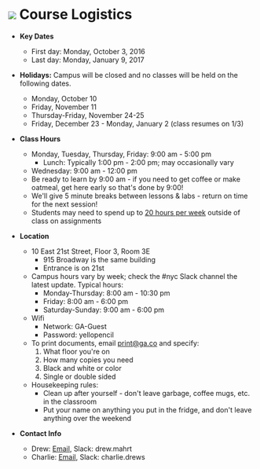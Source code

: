 # ![](https://ga-dash.s3.amazonaws.com/production/assets/logo-9f88ae6c9c3871690e33280fcf557f33.png) Course Logistics

- **Key Dates**
  - First day: Monday, October 3, 2016
  - Last day: Monday, January 9, 2017


- **Holidays:** Campus will be closed and no classes will be held on the following dates.
  - Monday, October 10
  - Friday, November 11
  - Thursday-Friday, November 24-25
  - Friday, December 23 - Monday, January 2 (class resumes on 1/3)


- **Class Hours**
  - Monday, Tuesday, Thursday, Friday: 9:00 am - 5:00 pm
    - Lunch: Typically 1:00 pm - 2:00 pm; may occasionally vary
  - Wednesday: 9:00 am - 12:00 pm
  - Be ready to learn by 9:00 am - if you need to get coffee or make oatmeal, get here early so that's done by 9:00!
  - We'll give 5 minute breaks between lessons & labs - return on time for the next session!
  - Students may need to spend up to [20 hours per week](https://ga-core.s3.amazonaws.com/cms/files/files/000/004/365/original/GA_Catalog-NYC_v1v6_20160910_bvm.pdf#page=19) outside of class on assignments


- **Location**
  - 10 East 21st Street, Floor 3, Room 3E
    - 915 Broadway is the same building
    - Entrance is on 21st
  - Campus hours vary by week; check the #nyc Slack channel the latest update. Typical hours:
    - Monday-Thursday: 8:00 am - 10:30 pm
    - Friday: 8:00 am - 6:00 pm
    - Saturday-Sunday: 9:00 am - 6:00 pm
  - Wifi
    - Network: GA-Guest
    - Password: yellopencil
  - To print documents, email [print@ga.co](mailto:print@ga.co) and specify:
    1. What floor you're on
    1. How many copies you need
    1. Black and white or color
    1. Single or double sided
  - Housekeeping rules:
    - Clean up after yourself - don't leave garbage, coffee mugs, etc. in the classroom
    - Put your name on anything you put in the fridge, and don't leave anything over the weekend


- **Contact Info**
  - Drew: [Email](mailto:drew.mahrt@generalassemb.ly), Slack: drew.mahrt
  - Charlie: [Email](mailto:charles.drews@generalassemb.ly), Slack: charlie.drews
